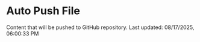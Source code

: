 # Auto Push File

Content that will be pushed to GitHub repository.
Last updated: 08/17/2025, 06:00:33 PM